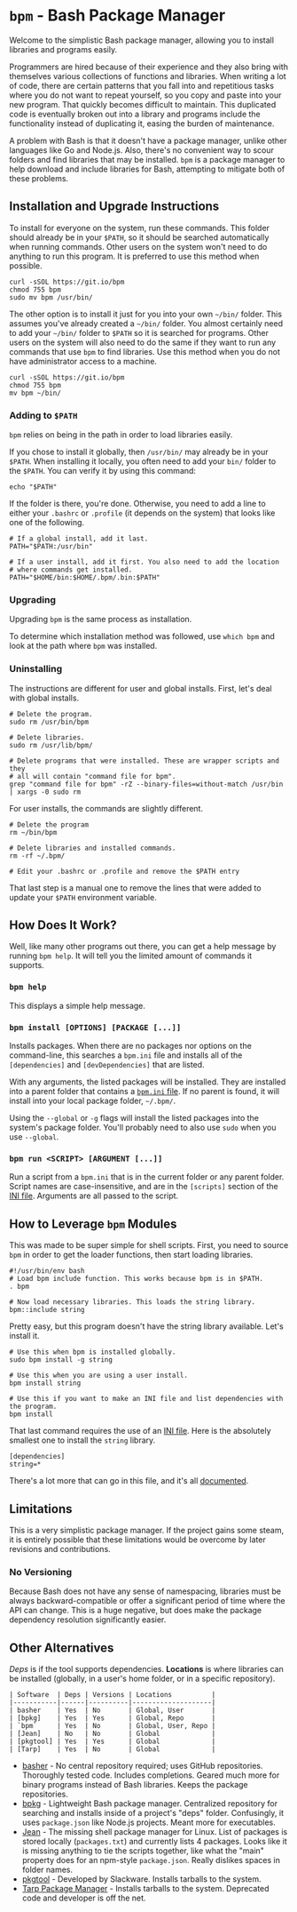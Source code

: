 `bpm` - Bash Package Manager
============================

Welcome to the simplistic Bash package manager, allowing you to install libraries and programs easily.

Programmers are hired because of their experience and they also bring with themselves various collections of functions and libraries. When writing a lot of code, there are certain patterns that you fall into and repetitious tasks where you do not want to repeat yourself, so you copy and paste into your new program. That quickly becomes difficult to maintain. This duplicated code is eventually broken out into a library and programs include the functionality instead of duplicating it, easing the burden of maintenance.

A problem with Bash is that it doesn't have a package manager, unlike other languages like Go and Node.js. Also, there's no convenient way to scour folders and find libraries that may be installed. `bpm` is a package manager to help download and include libraries for Bash, attempting to mitigate both of these problems.


Installation and Upgrade Instructions
-------------------------------------

To install for everyone on the system, run these commands. This folder should already be in your `$PATH`, so it should be searched automatically when running commands. Other users on the system won't need to do anything to run this program. It is preferred to use this method when possible.

    curl -sSOL https://git.io/bpm
    chmod 755 bpm
    sudo mv bpm /usr/bin/

The other option is to install it just for you into your own `~/bin/` folder. This assumes you've already created a `~/bin/` folder. You almost certainly need to add your `~/bin/` folder to `$PATH` so it is searched for programs. Other users on the system will also need to do the same if they want to run any commands that use `bpm` to find libraries. Use this method when you do not have administrator access to a machine.

    curl -sSOL https://git.io/bpm
    chmod 755 bpm
    mv bpm ~/bin/


### Adding to `$PATH`

`bpm` relies on being in the path in order to load libraries easily.

If you chose to install it globally, then `/usr/bin/` may already be in your `$PATH`. When installing it locally, you often need to add your `bin/` folder to the `$PATH`. You can verify it by using this command:

    echo "$PATH"

If the folder is there, you're done. Otherwise, you need to add a line to either your `.bashrc` or `.profile` (it depends on the system) that looks like one of the following.

    # If a global install, add it last.
    PATH="$PATH:/usr/bin"

    # If a user install, add it first. You also need to add the location
    # where commands get installed.
    PATH="$HOME/bin:$HOME/.bpm/.bin:$PATH"


### Upgrading

Upgrading `bpm` is the same process as installation.

To determine which installation method was followed, use `which bpm` and look at the path where `bpm` was installed.


### Uninstalling

The instructions are different for user and global installs.  First, let's deal with global installs.

    # Delete the program.
    sudo rm /usr/bin/bpm

    # Delete libraries.
    sudo rm /usr/lib/bpm/

    # Delete programs that were installed. These are wrapper scripts and they
    # all will contain "command file for bpm".
    grep "command file for bpm" -rZ --binary-files=without-match /usr/bin | xargs -0 sudo rm

For user installs, the commands are slightly different.

    # Delete the program
    rm ~/bin/bpm

    # Delete libraries and installed commands.
    rm -rf ~/.bpm/

    # Edit your .bashrc or .profile and remove the $PATH entry

That last step is a manual one to remove the lines that were added to update your `$PATH` environment variable.


How Does It Work?
-----------------

Well, like many other programs out there, you can get a help message by running `bpm help`. It will tell you the limited amount of commands it supports.


### `bpm help`

This displays a simple help message.


### `bpm install [OPTIONS] [PACKAGE [...]]`

Installs packages. When there are no packages nor options on the command-line, this searches a `bpm.ini` file and installs all of the `[dependencies]` and `[devDependencies]` that are listed.

With any arguments, the listed packages will be installed. They are installed into a parent folder that contains a [`bpm.ini` file][INI file]. If no parent is found, it will install into your local package folder, `~/.bpm/`.

Using the `--global` or `-g` flags will install the listed packages into the system's package folder. You'll probably need to also use `sudo` when you use `--global`.


### `bpm run <SCRIPT> [ARGUMENT [...]]`

Run a script from a `bpm.ini` that is in the current folder or any parent folder. Script names are case-insensitive, and are in the `[scripts]` section of the [INI file]. Arguments are all passed to the script.


How to Leverage `bpm` Modules
-----------------------------

This was made to be super simple for shell scripts.  First, you need to source `bpm` in order to get the loader functions, then start loading libraries.

    #!/usr/bin/env bash
    # Load bpm include function. This works because bpm is in $PATH.
    . bpm

    # Now load necessary libraries. This loads the string library.
    bpm::include string

Pretty easy, but this program doesn't have the string library available. Let's install it.

    # Use this when bpm is installed globally.
    sudo bpm install -g string

    # Use this when you are using a user install.
    bpm install string

    # Use this if you want to make an INI file and list dependencies with the program.
    bpm install

That last command requires the use of an [INI file]. Here is the absolutely smallest one to install the `string` library.

    [dependencies]
    string=*

There's a lot more that can go in this file, and it's all [documented][INI file].


Limitations
-----------

This is a very simplistic package manager. If the project gains some steam, it is entirely possible that these limitations would be overcome by later revisions and contributions.


### No Versioning

Because Bash does not have any sense of namespacing, libraries must be always backward-compatible or offer a significant period of time where the API can change. This is a huge negative, but does make the package dependency resolution significantly easier.


Other Alternatives
------------------

*Deps* is if the tool supports dependencies. **Locations** is where libraries can be installed (globally, in a user's home folder, or in a specific repository).

    | Software  | Deps | Versions | Locations          |
    |-----------|------|----------|--------------------|
    | basher    | Yes  | No       | Global, User       |
    | [bpkg]    | Yes  | Yes      | Global, Repo       |
    | `bpm`     | Yes  | No       | Global, User, Repo |
    | [Jean]    | No   | No       | Global             |
    | [pkgtool] | Yes  | Yes      | Global             |
    | [Tarp]    | Yes  | No       | Global             |

* [basher] - No central repository required; uses GitHub repositories. Thoroughly tested code. Includes completions. Geared much more for binary programs instead of Bash libraries. Keeps the package repositories.
* [bpkg] - Lightweight Bash package manager. Centralized repository for searching and installs inside of a project's "deps" folder. Confusingly, it uses `package.json` like Node.js projects. Meant more for executables.
* [Jean] - The missing shell package manager for Linux. List of packages is stored locally (`packages.txt`) and currently lists 4 packages. Looks like it is missing anything to tie the scripts together, like what the "main" property does for an npm-style `package.json`. Really dislikes spaces in folder names.
* [pkgtool] - Developed by Slackware. Installs tarballs to the system.
* [Tarp Package Manager][Tarp] - Installs tarballs to the system. Deprecated code and developer is off the net.


[basher]: https://github.com/basherpm/basher
[bpkg]: http://www.bpkg.sh/
[INI File]: doc/bpm-ini.md
[Jean]: https://github.com/ziyaddin/jean
[pkgtool]: http://www.slackbook.org/html/package-management.html
[Tarp]: https://code.google.com/archive/p/tarp-package-manager/
